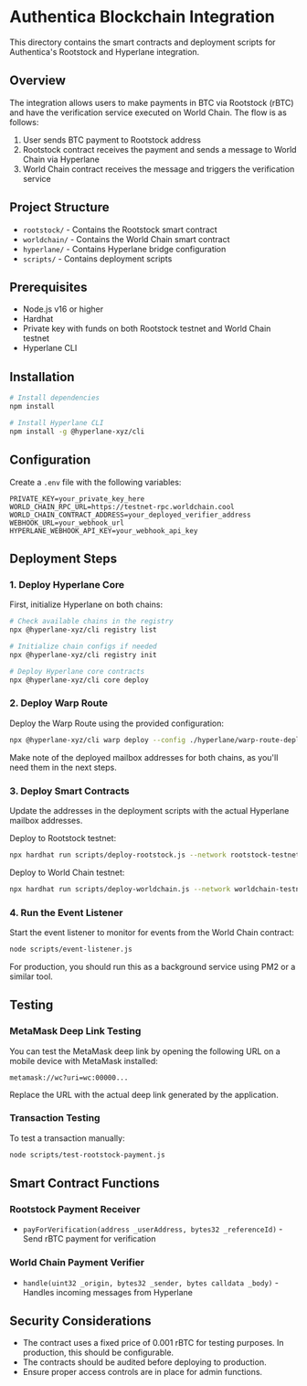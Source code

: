 # Authentica Blockchain Integration

This directory contains the smart contracts and deployment scripts for Authentica's Rootstock and Hyperlane integration.

## Overview

The integration allows users to make payments in BTC via Rootstock (rBTC) and have the verification service executed on World Chain. The flow is as follows:

1. User sends BTC payment to Rootstock address
2. Rootstock contract receives the payment and sends a message to World Chain via Hyperlane
3. World Chain contract receives the message and triggers the verification service

## Project Structure

- `rootstock/` - Contains the Rootstock smart contract
- `worldchain/` - Contains the World Chain smart contract
- `hyperlane/` - Contains Hyperlane bridge configuration
- `scripts/` - Contains deployment scripts

## Prerequisites

- Node.js v16 or higher
- Hardhat
- Private key with funds on both Rootstock testnet and World Chain testnet
- Hyperlane CLI

## Installation

```bash
# Install dependencies
npm install

# Install Hyperlane CLI
npm install -g @hyperlane-xyz/cli
```

## Configuration

Create a `.env` file with the following variables:

```
PRIVATE_KEY=your_private_key_here
WORLD_CHAIN_RPC_URL=https://testnet-rpc.worldchain.cool
WORLD_CHAIN_CONTRACT_ADDRESS=your_deployed_verifier_address
WEBHOOK_URL=your_webhook_url
HYPERLANE_WEBHOOK_API_KEY=your_webhook_api_key
```

## Deployment Steps

### 1. Deploy Hyperlane Core

First, initialize Hyperlane on both chains:

```bash
# Check available chains in the registry
npx @hyperlane-xyz/cli registry list

# Initialize chain configs if needed
npx @hyperlane-xyz/cli registry init

# Deploy Hyperlane core contracts
npx @hyperlane-xyz/cli core deploy
```

### 2. Deploy Warp Route

Deploy the Warp Route using the provided configuration:

```bash
npx @hyperlane-xyz/cli warp deploy --config ./hyperlane/warp-route-deployment.yaml
```

Make note of the deployed mailbox addresses for both chains, as you'll need them in the next steps.

### 3. Deploy Smart Contracts

Update the addresses in the deployment scripts with the actual Hyperlane mailbox addresses.

Deploy to Rootstock testnet:

```bash
npx hardhat run scripts/deploy-rootstock.js --network rootstock-testnet
```

Deploy to World Chain testnet:

```bash
npx hardhat run scripts/deploy-worldchain.js --network worldchain-testnet
```

### 4. Run the Event Listener

Start the event listener to monitor for events from the World Chain contract:

```bash
node scripts/event-listener.js
```

For production, you should run this as a background service using PM2 or a similar tool.

## Testing

### MetaMask Deep Link Testing

You can test the MetaMask deep link by opening the following URL on a mobile device with MetaMask installed:

```
metamask://wc?uri=wc:00000...
```

Replace the URL with the actual deep link generated by the application.

### Transaction Testing

To test a transaction manually:

```bash
node scripts/test-rootstock-payment.js
```

## Smart Contract Functions

### Rootstock Payment Receiver

- `payForVerification(address _userAddress, bytes32 _referenceId)` - Send rBTC payment for verification

### World Chain Payment Verifier

- `handle(uint32 _origin, bytes32 _sender, bytes calldata _body)` - Handles incoming messages from Hyperlane

## Security Considerations

- The contract uses a fixed price of 0.001 rBTC for testing purposes. In production, this should be configurable.
- The contracts should be audited before deploying to production.
- Ensure proper access controls are in place for admin functions. 